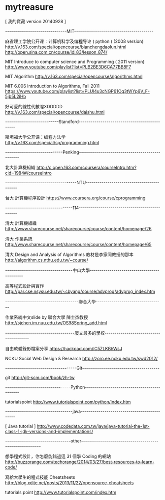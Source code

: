 mytreasure
==========
[ 我的寶藏 version 20140928 ]

-------------------------------MIT----------------------------------------

麻省理工学院公开课：计算机科学及编程导论 ( python ) (2008 version)
http://v.163.com/special/opencourse/bianchengdaolun.html
http://open.sina.com.cn/course/id_83/lesson_874/

MIT Introduce to computer science and Programming ( 2011 version)
http://www.youtube.com/playlist?list=PLB2BE3D6CA77BB8F7

MIT Algorithm 
http://v.163.com/special/opencourse/algorithms.html

MIT 6.006 Introduction to Algorithms, Fall 2011
https://www.youtube.com/playlist?list=PLUl4u3cNGP61Oq3tWYp6V_F-5jb5L2iHb

好可愛的線性代數喔XDDDDD 
http://v.163.com/special/opencourse/daishu.html

---------------------------Standford----------------------------------------------

斯坦福大学公开课：编程方法学 
http://v.163.com/special/sp/programming.html

-----------------------------Penking------------------------------------------------

北大計算機組織
http://c.open.163.com/coursera/courseIntro.htm?cid=1984#/courseIntro

------------------------------------NTU-------------------------------------------

台大 計算機程序設計
https://www.coursera.org/course/cprogramming

----------------------------------114-----------------------------------------------

清大 計算機組織
http://www.sharecourse.net/sharecourse/course/content/homepage/26

清大 作業系統 
http://www.sharecourse.net/sharecourse/course/content/homepage/65

清大 Design and Analysis of Algorithms 教材是李家同教授的那本
http://algorithm.cs.nthu.edu.tw/~course/

----------------------------------中山大學--------------------------------------------

高等程式設計與實作
http://par.cse.nsysu.edu.tw/~cbyang/course/advprog/advprog_index.htm

-------------------------------------聯合大學----------------------------------

作業系統中文slide by 聯合大學 陳士杰教授
http://sjchen.im.nuu.edu.tw/OS98Spring_add.html

-----------------------------------廢文最多的學校----------------------------------------

自由軟體錄影檔案分享
https://hackpad.com/lC5ZLKBhWsJ

NCKU Social Web Design & Research
http://zoro.ee.ncku.edu.tw/swd2012/

------------------------------------Git---------------------------------------

git 
http://git-scm.com/book/zh-tw

---------------------------------Python---------------------------------------------

tutorialspoint
http://www.tutorialspoint.com/python/index.htm

----------------------------------java---------------------------------------------

[ Java tutorial ]
http://www.codedata.com.tw/java/java-tutorial-the-1st-class-1-jdk-versions-and-implementations/

---------------------------------other---------------------------------------------------------

想學程式設計，你怎麼能錯過這 31 個學 Coding 的網站
http://buzzorange.com/techorange/2014/03/27/best-resources-to-learn-code/

寫給大學生的程式技能 Cheatsheets
http://blog.xdite.net/posts/2013/11/22/opensource-cheatsheets

tutorials point
http://www.tutorialspoint.com/index.htm

